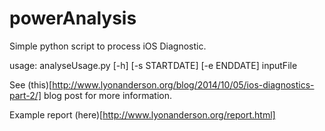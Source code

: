powerAnalysis
=============

Simple python script to process iOS Diagnostic.

usage: analyseUsage.py [-h] [-s STARTDATE] [-e ENDDATE] inputFile

See (this)[http://www.lyonanderson.org/blog/2014/10/05/ios-diagnostics-part-2/] blog post for more information.

Example report (here)[http://www.lyonanderson.org/report.html]
